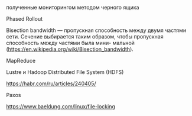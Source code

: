 полученные мониторингом методом черного ящика



Phased Rollout

Bisection bandwidth — пропускная способность между двумя частями сети. Сечение
выбирается таким образом, чтобы пропускная способность между частями была мини-
мальной (https://en.wikipedia.org/wiki/Bisection_bandwidth).

MapReduce

Lustre и Hadoop Distributed File
System (HDFS)

https://habr.com/ru/articles/240405/

Paxos

https://www.baeldung.com/linux/file-locking

